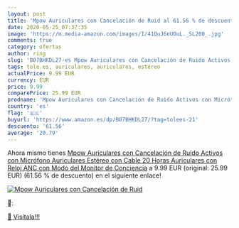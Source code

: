 ```yaml
---
layout: post
title: 'Mpow Auriculares con Cancelación de Ruid al 61.56 % de descuento'
date: 2020-05-25 07:37:35
image: 'https://m.media-amazon.com/images/I/41QuJ6eUOuL._SL200_.jpg'
comments: true
category: ofertas
author: ring
slug: 'B07BHKDL27-es Mpow Auriculares con Cancelación de Ruido Activos con...'
tags: tole.es, auriculares, auriculares, estéreo
actualPrice: 9.99 EUR
currency: EUR
price: 9.99
comparePrice: 25.99 EUR
prodname: 'Mpow Auriculares con Cancelación de Ruido Activos con Micrófono  Auriculares Estéreo con Cable  20 Horas Auriculares con Reloj ANC con Modo del Monitor de Conciencia'
country: 'es'
flag: '🇪🇸'
buyurl: 'https://www.amazon.es/dp/B07BHKDL27/?tag=tolees-21'
descuento: '61.56'
average: '20.79'
---
```


Ahora mismo tienes [Mpow Auriculares con Cancelación de Ruido Activos con Micrófono  Auriculares Estéreo con Cable  20 Horas Auriculares con Reloj ANC con Modo del Monitor de Conciencia](https://www.amazon.es/dp/B07BHKDL27/?tag=tolees-21) a 9.99 EUR (original: 25.99 EUR) (61.56 %  de descuento) en el siguiente enlace!

[![Mpow Auriculares con Cancelación de Ruid](https://m.media-amazon.com/images/I/41QuJ6eUOuL._SL200_.jpg)](https://www.amazon.es/dp/B07BHKDL27/?tag=tolees-21)

🔎:


[🛒 Visítala!!!](https://www.amazon.es/dp/B07BHKDL27/?tag=tolees-21)
